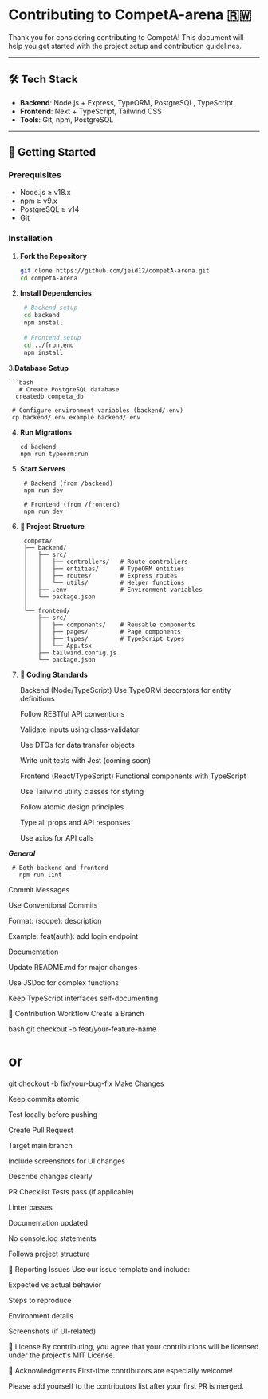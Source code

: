 # Contributing to CompetA-arena 🇷🇼

Thank you for considering contributing to CompetA! This document will help you get started with the project setup and contribution guidelines.

---

## 🛠 Tech Stack
- **Backend**: Node.js + Express, TypeORM, PostgreSQL, TypeScript
- **Frontend**: Next + TypeScript, Tailwind CSS
- **Tools**: Git, npm, PostgreSQL

---

## 🚀 Getting Started

### Prerequisites
- Node.js ≥ v18.x
- npm ≥ v9.x
- PostgreSQL ≥ v14
- Git

### Installation

1. **Fork the Repository**
   ```bash
   git clone https://github.com/jeid12/competA-arena.git
   cd competA-arena
   ```
2. **Install Dependencies**
   ```bash
    # Backend setup
    cd backend
    npm install
    
    # Frontend setup
    cd ../frontend
    npm install
   ```
 

3.**Database Setup**

    ```bash
       # Create PostgreSQL database
      createdb competa_db
  
     # Configure environment variables (backend/.env)
     cp backend/.env.example backend/.env

4. **Run Migrations**

   ```
   cd backend
   npm run typeorm:run

5. **Start Servers**
   ```
    # Backend (from /backend)
    npm run dev
    
    # Frontend (from /frontend)
    npm run dev
6. **📂 Project Structure**
   ```
    competA/
    ├── backend/
    │   ├── src/
    │   │   ├── controllers/   # Route controllers
    │   │   ├── entities/      # TypeORM entities
    │   │   ├── routes/        # Express routes
    │   │   └── utils/         # Helper functions
    │   ├── .env               # Environment variables
    │   └── package.json
    │
    └── frontend/
        ├── src/
        │   ├── components/    # Reusable components
        │   ├── pages/         # Page components
        │   ├── types/         # TypeScript types
        │   └── App.tsx
        ├── tailwind.config.js
        └── package.json

 7. **📜 Coding Standards**
     
      Backend (Node/TypeScript)
      Use TypeORM decorators for entity definitions
      
      Follow RESTful API conventions
      
      Validate inputs using class-validator
      
      Use DTOs for data transfer objects
      
      Write unit tests with Jest (coming soon)
      
      Frontend (React/TypeScript)
      Functional components with TypeScript
      
      Use Tailwind utility classes for styling
      
      Follow atomic design principles
      
      Type all props and API responses
      
      Use axios for API calls

***General***
 ```
  # Both backend and frontend
    npm run lint
```
Commit Messages

Use Conventional Commits

Format: <type>(scope): description

Example: feat(auth): add login endpoint

Documentation

Update README.md for major changes

Use JSDoc for complex functions

Keep TypeScript interfaces self-documenting

🤝 Contribution Workflow
Create a Branch

bash
git checkout -b feat/your-feature-name
# or
git checkout -b fix/your-bug-fix
Make Changes

Keep commits atomic

Test locally before pushing

Create Pull Request

Target main branch

Include screenshots for UI changes

Describe changes clearly

PR Checklist
Tests pass (if applicable)

Linter passes

Documentation updated

No console.log statements

Follows project structure

🐛 Reporting Issues
Use our issue template and include:

Expected vs actual behavior

Steps to reproduce

Environment details

Screenshots (if UI-related)

📄 License
By contributing, you agree that your contributions will be licensed under the project's MIT License.

🙏 Acknowledgments
First-time contributors are especially welcome!

Please add yourself to the contributors list after your first PR is merged.







   
